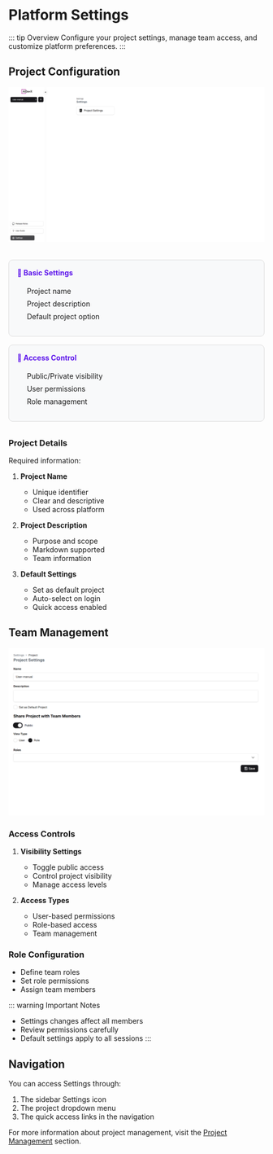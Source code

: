 # Platform Settings

::: tip Overview
Configure your project settings, manage team access, and customize platform preferences.
:::

## Project Configuration

![Project Settings](./image/aidevx/settings.png)

<div class="settings-grid">
  <div class="settings-card">
    <h4>📝 Basic Settings</h4>
    <ul>
      <li>Project name</li>
      <li>Project description</li>
      <li>Default project option</li>
    </ul>
  </div>

  <div class="settings-card">
    <h4>🔐 Access Control</h4>
    <ul>
      <li>Public/Private visibility</li>
      <li>User permissions</li>
      <li>Role management</li>
    </ul>
  </div>
</div>

### Project Details

Required information:
1. **Project Name**
   - Unique identifier
   - Clear and descriptive
   - Used across platform

2. **Project Description**
   - Purpose and scope
   - Markdown supported
   - Team information

3. **Default Settings**
   - Set as default project
   - Auto-select on login
   - Quick access enabled

## Team Management

![Share Settings](./image/aidevx/settings-project.png)

### Access Controls
1. **Visibility Settings**
   - Toggle public access
   - Control project visibility
   - Manage access levels

2. **Access Types**
   - User-based permissions
   - Role-based access
   - Team management

### Role Configuration
- Define team roles
- Set role permissions
- Assign team members

::: warning Important Notes
- Settings changes affect all members
- Review permissions carefully
- Default settings apply to all sessions
:::

<style>
.settings-grid {
  display: grid;
  grid-template-columns: repeat(auto-fit, minmax(250px, 1fr));
  gap: 1rem;
  margin: 2rem 0;
}

.settings-card {
  border: 1px solid #ddd;
  border-radius: 8px;
  padding: 1rem;
  background: #f8f9fa;
}

.settings-card h4 {
  margin-top: 0;
  color: #5E17EB;
}

.settings-card ul {
  padding-left: 1.2rem;
  list-style-type: none;
}

.settings-card ul li {
  margin-bottom: 0.5rem;
}

.warning {
  background: #fff5f5;
  padding: 1rem;
  border-radius: 8px;
  margin: 1rem 0;
}
</style>

## Navigation

You can access Settings through:
1. The sidebar Settings icon
2. The project dropdown menu
3. The quick access links in the navigation

For more information about project management, visit the [Project Management](./project-management.md) section. 